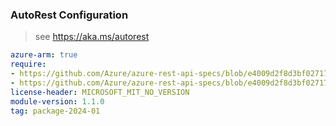 ### AutoRest Configuration

> see https://aka.ms/autorest

``` yaml
azure-arm: true
require:
- https://github.com/Azure/azure-rest-api-specs/blob/e4009d2f8d3bf0271757e522c7d1c1997e193d44/specification/chaos/resource-manager/readme.md
- https://github.com/Azure/azure-rest-api-specs/blob/e4009d2f8d3bf0271757e522c7d1c1997e193d44/specification/chaos/resource-manager/readme.go.md
license-header: MICROSOFT_MIT_NO_VERSION
module-version: 1.1.0
tag: package-2024-01
```